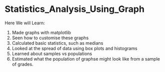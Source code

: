 # Statistics_Analysis_Using_Graph

Here We will Learn:

1. Made graphs with matplotlib
2. Seen how to customise these graphs
3. Calculated basic statistics, such as medians
4. Looked at the spread of data using box plots and histograms
5. Learned about samples vs populations
6. Estimated what the population of graphse might look like from a sample of grades.
